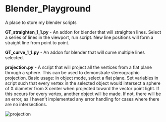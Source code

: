 # Blender_Playground
A place to store my blender scripts

**GT_straighten_1_1.py** - An addon for blender that will straighten lines. Select a series of lines in the viewport, run script. New line positions will form a straight line from point to point. 

**GT_curve_1_1.py** - An addon for blender that will curve multiple lines selected. 

**projection.py** - A script that will project all the vertices from a flat plane through a sphere. This can be used to demonstrate stereographic projection. Basic usage: in object mode, select a flat plane. Set variables in script such that every vertex in the selected object would intersect a sphere of X diameter from X center when projected toward the vector point light. If this occurs for every vertex, another object will be made. If not, there will be an error, as I haven't implemented any error handling for cases where there are no intersections. 

![projection](imgs/projection.png)
